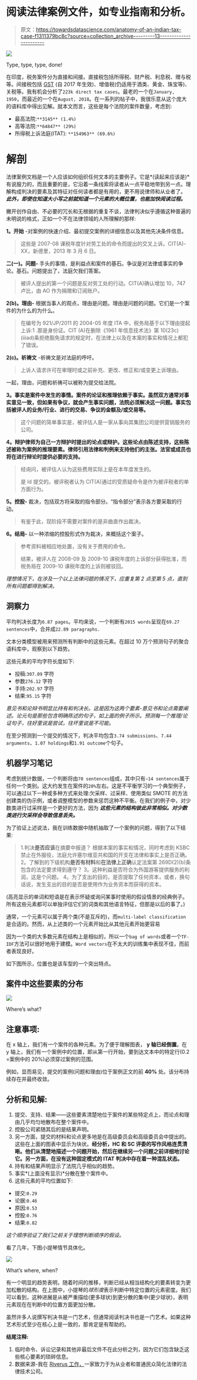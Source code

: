 # 阅读法律案例文件，如专业指南和分析。

> 原文：<https://towardsdatascience.com/anatomy-of-an-indian-tax-case-f1311379bc8c?source=collection_archive---------13----------------------->

![](img/7e6cbf4f90a796fb3f1344d7544530b1.png)

Type, type, type, done!

在印度，税务案件分为直接和间接。直接税包括所得税、财产税、利息税、赠与税等。间接税包括 [GST](https://www.gstindia.com/goods-and-service-tax-a-detailed-explanation-with-examples-2/) (自 2017 年生效)、增值税(仍适用于酒类、黄金、珠宝等)、关税等。我有机会分析了`223k direct tax cases`。最老的一个在`January, 1950`，而最近的一个在`August, 2018`。在一系列的帖子中，我很乐意从这个庞大的语料库中得出见解。就本文而言，这些是每个法院的案件数量，考虑到:

*   最高法院:`**3145** (1.4%)`
*   高等法院:`**64847** (29%)`
*   所得税上诉法庭(ITAT): `**154963** (69.6%)`

# 解剖

法律案例文档是一个人应该如何组织任何文本的主要例子。它是*(读起来应该是)*有说服力的，而且重要的是，它沿着一条线索将读者从一点平稳地带到另一点。理解构成判决的要素及其特征对任何读者都是有用的，更不用说律师和从业者了。 ***此外，即使在知道大小写之前就知道一个元素的大概位置，也能加快阅读过程。***

撇开创作自由、不必要的冗长和无根据的重复不谈，法律判决似乎遵循这种普遍的未明说的格式，正如一个不在法律领域的人所理解的那样:

**1。开始** -对案例的快速介绍、最初提交案例的详细信息以及其他先决条件信息。

> 这些是 2007-08 课税年度针对劳工处的命令而提出的交叉上诉。CIT(A)-XX，新德里，2013 年 3 月 6 日。

**二(一)。问题-** 手头的事情，是利益点和案件的基石。争议是对法律或事实的争论。基石。问题提出了，法庭欠我们答案。

> 被评人提出的第一个问题是反对劳工处的行动。CIT(A)确认增加 10，747 卢比，由 AO 作为捐赠和订阅账户。

**2(b)。理由-** 根据当事人的观点，理由是问题。理由是问题的问题。它们是一个案件的为什么的为什么。

> 在编号为 921/JP/2011 的 2004-05 年度 ITA 中，税务局基于以下理由提起上诉:1 .那是身份证。CIT (A)在删除《1961 年信息技术法》第 10(23c)(iiiad)条拒绝豁免请求的规定时，在法律上以及在本案的事实和情况上都犯了错误。

**2(c)。祈祷文** -祈祷文是对法庭的呼吁。

> 上诉人请求许可在审理时或之前补充、更改、修正和/或变更上诉理由。

一起，理由，问题和祈祷可以被称为提交给法院。

**3。事实是案件中发生的事情。案件的论证和推理依赖于事实。虽然双方通常对事实意见一致，但如果有争议，就会产生事实问题，法院必须解决这一问题。事实包括被评人的业务/行业、进行的交易、争议的金额及/或交易等。**

> 这个问题的简单事实是，被评估人是一家从事向其集团公司提供营销服务的公司。

**4。辩护律师为自己一方辩护时提出的论点或辩护。这些论点由陈述支持，这些陈述被称为案例的推理要素。律师引用法律和判例来支持他们的主张。法官或成员也将在进行辩论时提供必要的支持。**

> 经询问，被评估人认为这些费用实际上是在本年度发生的。
> 
> 是 ld 提交的。被评税者认为 CIT(A)通过的受质疑命令是作为被评税者的单方面行为。

**5。控股-** 裁决，包括双方将采取的指令部分。“指令部分”表示各方要采取的行动。

> 有鉴于此，现阶段不需要对案件的是非曲直作出裁决。

**6。结局-** 以一种浓缩的控股形式作为裁决，来概括这个案子。

> 参考资料被相应地处置，没有关于费用的命令。
> 
> 结果，被评人在 2008-09 及 2009-10 课税年度的上诉部分获得批准，而税务局在 2009-10 课税年度的上诉则被驳回。

*理想情况下，在涉及一个以上法律问题的情况下，应重复第 2 点至第 5 点，直到所有问题都得到解决。*

## 洞察力

平均判决长度为`6.87 pages`。平均来说，一个判断有`2015 words`呈现在`69.27 sentences`中，合并成`22.89 paragraphs.`

文本分类模型被用来预测所有判断中的这些元素。在超过 10 万个预测句子的聚合语料库中，观察到以下趋势。

这些元素的平均字符长度如下:

*   投稿:`307.09` 字符
*   参数`276.12` 字符
*   手持:`202.97` 字符
*   结果:`95.15` 字符

*意见书和论辩书明显比持有和判决长。这是因为这两个要素-意见书和论点需要阐述。论元句是那些包含明确陈述的句子，如上面的例子所示。预测每一个推理/论证句子，往好里说是尝试，往坏里说是不可能。*

在至少预测到一个提交的情况下，判决平均包含`3.74 submissions`、`7.44 arguments`、`1.07 holdings`和`1.91 outcome`个句子。

## 机器学习笔记

考虑到统计数据，一个判断将由`70 sentences`组成，其中只有`~14 sentences`属于任何一个类别。这大约发生在案件的`20%`左右。这是不平衡学习的一个典型例子，可以通过以下一种或多种方式来处理:欠采样、过采样、使用类似 SMOTE 的方法创建类的伪示例，或者调整模型的参数来惩罚这种不平衡。在我们的例子中，对少数类进行过采样是一个更好的方法，因为 ***这些元素的结构彼此非常相似。对少数类进行欠采样会导致信息丢失。***

为了验证上述说法，我在训练数据中随机抽取了一个案例的问题，得到了以下结果:

> 1.判决**是否应该**在摘要中报道？
> 根据本案的事实和情况，同时考虑到 KSBC 禁止在外服役，法庭允许塞尔维亚共和国的开支在法律和事实上是否正确。
> 2。了解到的下级机构**是否有材料**和**在法律上正确**认定法案第 269D(2)(b)条包含的法定要求得到遵守？
> 3。这种利益是否符合为外国游客提供服务的利润，这是个问题。
> 4。为了支出的目的，是否提取了任何资本，或者，换句话说，发生支出的目的是否是使用作为业务资本而获得的资本。

(高亮显示的单词和短语是在表示怀疑或询问某事时使用的假设情景的经典例子。所有这些元素都可以单独评估它们的词类和其他语言特征，但那是以后的事了。)

通常，一个元素可以属于两个类(不是互斥的)，而`multi-label classification`是合适的。然而，从上述类的一个元素开始比从其他元素开始更容易

因为一个类的大多数元素在结构上是相似的，所以一个`bag of words`或者一个`TF-IDF`方法可以很好地用于建模。`Word vectors`在不太大的训练集中表现不佳，而前者表现良好。

如下图所示，位置也是该车型的一个突出特点。

## **案件中这些要素的分布**

![](img/a7189653f6326fc5ddf4550107fe496b.png)

Where’s what?

## 注意事项:

在 x 轴上，我们有一个案件的各种元素。为了便于理解图表， **y 轴已经倒置**。在 y 轴上，我们有一个案例中的位置，即从第一行开始，要到达文本中的特定行(0.2 =案例中的 20%)必须穿过案例的范围。

例如，显而易见，提交的案例(问题和理由)位于案例正文的前 **40%** 处。该分布持续存在并最终收敛。

## 分析和见解:

1.  提交、支持、结果——这些要素清楚地位于案件的某些特定点上，而论点和理由几乎均匀地散布在整个案件中。
2.  控股公司紧随其后的是结果声明。
3.  另一方面，提交的材料和论点更多地是在高级委员会和高级委员会中提出的。这些在上面的图表中显示为块状。**经分析，HC 和 SC 评委的写作风格连贯清晰。他们从清楚地描述一个问题开始，然后在继续另一个问题之前详细地讨论它。另一方面，在没有这种固定模式的 ITAT 判决中存在着一种混乱状态。**
4.  持有和结果声明显示了法院几乎相似的趋势。
5.  事实*(上面没有显示)*分散在整个案件中。
6.  这些元素的平均位置如下:

*   提交:`0.29`
*   论据:`0.46`
*   原因:`0.53`
*   控股:`0.76`
*   结果:`0.82`

*这个顺序验证了我们之前关于理想判断顺序的假设。*

看了几年，下图小提琴情节具体化。

![](img/0f07f0b6e08d3950a7d5b92dd36be85a.png)

What’s where, when?

有一个明显的趋势表明，随着时间的推移，判断已经从相当结构化的要素转变为更加松散的结构。在上图中，小提琴的*球形度*表示判断中特定位置的元素密度。我们可以看到，这种进展是从被严重描绘(更多球状)到更分散的集中(更少球状)，表明元素现在在判断中的位置方面更加分散。

虽然许多人说撰写判决书是一门艺术，但通常阅读判决书也是一门艺术。如果这种艺术形式至少在核心上是一致的，那肯定是有帮助的。

**结尾注释:**

1.  临时命令、诉讼记录和其他非最后文件不在此分析之列，因为它们包含缺乏这些核心要素的琐碎信息。
2.  数据来源-我在 [Riverus 工作，](http://www.riverus.in)一家致力于为从业者和普通民众简化法律的法律技术公司。